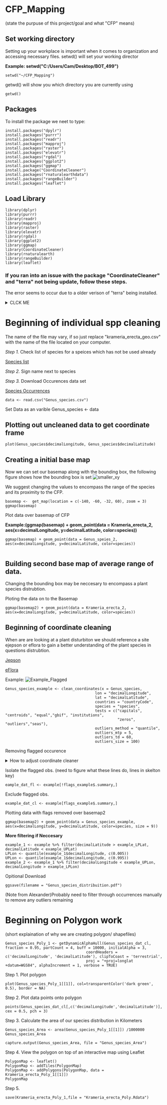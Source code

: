 # CFP_Mapping
(state the purpuse of this project/goal and what "CFP" means)

## Set working directory 
Setting up your workplace is important when it comes to organization and accessing necessary files. 
setwd() will set your working director

**Example: setwd("C:/Users/Cam/Desktop/BOT_499")**
```
setwd("~/CFP_Mapping") 
```
getwd() will show you which directory you are currently using
```
getwd()
```
## Packages
To install the package we neet to type:
```
install.packages("dpylr")
install.packages("purrr")
install.packages("readr")
install.packages("mapproj")
install.packages("raster")
install.packages("elevatr")
install.packages("rgdal")
install.packages("ggplot2")
install.packages("ggmap")
install.package("CoordinateCleaner")
install.packages("rnaturalearthdata")
install.packages("rangeBuilder")
install.packages("leaflet")
```
## Load Library
```
library(dplyr)
library(purrr)
library(readr)  
library(mapproj)
library(raster)
library(elevatr)
library(rgdal)
library(ggplot2)
library(ggmap)
library(CoordinateCleaner)
library(rnaturalearth)
library(rangeBuilder)
library(leaflet)
```
### If you ran into an issue with the package "CoordinateCleaner" and "terra" not being update, follow these steps.
The error seems to occur due to a older verison of "terra" being installed.
<details><summary> CLCK ME </summary>
  <p>

**Step 1.** Download and install [RTools](https://cran.r-project.org/bin/windows/Rtools/rtools40.html)

**Step 2.** Create a txt. file named " .Renviron ".

**Step 3.** Save the file to your documents.

**Step 4.** Restart R 


![Rest_R](https://user-images.githubusercontent.com/99222277/153778610-77351921-c65c-48a7-bbe5-70b3447fb129.png)


**Step 5.** Run the following lines in order and one at a time. This may take several minutes.
```
write('PATH="${RTOOLS40_HOME}\\usr\\bin;${PATH}"', file = "~/.Renviron", append = TRUE)
Sys.which("make")
install.packages("terra", type = "source")
```
This should have updated your "terra" packages, which we can check by loading the packages
```
library(CoordinateCleaner)
```
The package should be updated and no error message should appear
    
  </p>
  </details>



# Beginning of individual spp cleaning
The name of the file may vary, if so just replace "krameria_erecta_geo.csv" with the name of the file located on your computer.

*Step 1.*  Check list of species for a speices which has not be used already

[Species list](https://docs.google.com/spreadsheets/d/1b-dYWAtMH2d__rlOIhvbReTYXqSH9xj67lmR0LMz5B4/edit#gid=1238335591)

*Step 2.* Sign name next to species


*Step 3.* Download Occurences data set

[Species Occurrences](https://drive.google.com/drive/u/0/folders/1syFvdxNsxo3eVK3BVlx5bYX7WoynWeYp)
```
data <- read.csv("Genus_species.csv") 
```
Set Data as an varible
Genus_species <- data
## Plotting out uncleaned data to get coordinate frame
```
plot(Genus_species$decimalLongitude, Genus_species$decimalLatitude)
```
## Creating a initial base map 
Now we can set our basemap along with the bounding box, the following figure shows how the bounding box is set
![smaller_xy](https://user-images.githubusercontent.com/99222277/153784782-0c2c3247-f20d-4d8b-8191-0742a47a721f.png)

We suggest changing the values to encompass the range of the species and its proximity to the CFP.


```
basemap <-  get_map(location = c(-140, -60, -32, 60), zoom = 3)
ggmap(basemap)
```
Plot data over basemap of CFP

**Example:(ggmap(basemap) + geom_point(data = Krameria_erecta_2, aes(x=decimalLongitude, y=decimalLatitude, color=species))**

```
ggmap(basemap) + geom_point(data = Genus_speies_2, aes(x=decimalLongitude, y=decimalLatitude, color=species))


```
## Building second base map of average range of data.
Changing the bounding box may be neccesary to encompass a plant species distrubtion.

Ploting the data on to the Basemap
```
ggmap(basemap2) + geom_point(data = Krameria_erecta_2, aes(x=decimalLongitude, y=decimalLatitude, color=species))
```
## Beginning of coordinate cleaning

When are are looking at a plant disturbiton we should reference a site ejepson or eflora to gain a better understanding of the plant species in questions distrubtion.

[Jepson](https://ucjeps.berkeley.edu/eflora/)

[eFlora](http://www.efloras.org/)


Example: 
![Example_Flagged](https://user-images.githubusercontent.com/99222277/153942636-3dc69b93-e386-4b8b-9015-d2736e7deb8c.png)

```
Genus_species_example <- clean_coordinates(x = Genus_species, 
                                        lon = "decimalLongitude", 
                                        lat = "decimalLatitude",
                                        countries = "countryCode",
                                        species = "species",
                                        tests = c("capitals", "centroids", "equal","gbif", "institutions",
                                                  "zeros", "outliers","seas"),
                                        outliers_method = "quantile",
                                        outliers_mtp = 5,
                                        outliers_td = 60,
                                        outliers_size = 100)
```
Removing flagged occurence
<details><summary> How to adjust coordinate cleaner </summary>
  <p>
  Outliers_method = "quantile"'
  
  outliers_mtp seems to be the easiest way to adjust what the coordnaites, as we lower the value of "5" which seems to represent 5 kilometers (5,000 meters), as we lower this value outliers which are at the edge of our data beging to be removed
  
  add photos, digrams ect
  
  
  </p>
  </details>

Isolate the flagged obs. (need to figure what these lines do, lines in skelton key)
```
eample_dat_fl <- example[!flags_example$.summary,]
```
Exclude flagged obs.
```
example_dat_cl <- example[flags_example$.summary,]
```
Plotting data with flags removed over basemap2
```
ggmap(basemap2) + geom_point(data = Genus_species_example, aes(x=decimalLongitude, y=decimalLatitude, color=species, size = 9))
```
**More filtering if Neccesary**

    
```
example_1 <- example %>% filter(decimalLatitude > example_LPLat, decimalLatitude < example_UPLat)
LPLon <- quantile(example_1$decimalLongitude, c(0.005))
UPLon <- quantile(example_1$decimalLongitude, c(0.995))
example_2 <- example_1 %>% filter(decimalLongitude < example_UPLon, decimalLongitude > example_LPLon)
```


    
    
Opitional Download
```
ggsave(filename = "Genus_species_distribuition.pdf")
```
    
(Note from Alexander)Probably need to filter through occurrences manually to remove any outliers remaining

# Beginning on Polygon work
(short explaination of why we are creating polygon/ shapefiles)

```
Genus_species_Poly_1 <- getDynamicAlphaHull(Genus_species_dat_cl, fraction = 0.95, partCount = 4, buff = 10000, initialAlpha = 3,
                                    coordHeaders = c('decimalLongitude', 'decimalLatitude'), clipToCoast = 'terrestrial',
                                    proj = "+proj=longlat +datum=WGS84", alphaIncrement = 1, verbose = TRUE)
```
Step 1. Plot polygon  

```
plot(Genus_species_Poly_1[[1]], col=transparentColor('dark green', 0.5), border = NA) 
```
Step 2. Plot data points onto polygon
```
points(Genus_species_dat_cl[,c('decimalLongitude','decimalLatitude')], cex = 0.5, pch = 3)
```

Step 3. Calculate the area of our species distribution in Kilometers
```
Genus_species_Area <- area(Genus_species_Poly_1[[1]]) /1000000
Genus_species_Area

capture.output(Genus_species_Area, file = "Genus_species_Area")
```

Step 4. View the polygon on top of an interactive map using Leaflet
```
PolygonMap <- leaflet()
PolygonMap <- addTiles(PolygonMap)
PolygonMap <- addPolygons(PolygonMap, data = Krameria_erecta_Poly_1[[1]])
PolygonMap
```
Step 5.

```
save(Krameria_erecta_Poly_1,file = "Krameria_erecta_Poly.Rdata")

```

